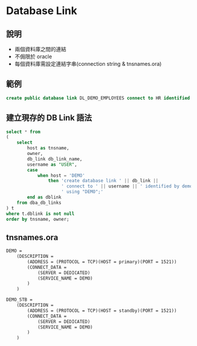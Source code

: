 # Database Link
## 說明
- 兩個資料庫之間的連結
- 不侷限於 oracle
- 每個資料庫需設定連結字串(connection string & tnsnames.ora)

## 範例
```sql
create public database link DL_DEMO_EMPLOYEES connect to HR identified by hr Using 'DEMO_STB';
```

## 建立現存的 DB Link 語法
```sql
select * from
(
    select
        host as tnsname,
        owner,
        db_link db_link_name,
        username as "USER",
        case
            when host = 'DEMO'
                then 'create database link ' || db_link ||
                     ' connect to ' || username || ' identified by demo' ||
                     ' using "DEMO";'
        end as dblink
    from dba_db_links
) t
where t.dblink is not null
order by tnsname, owner;
```

## tnsnames.ora
```txt
DEMO =
    (DESCRIPTION =
        (ADDRESS = (PROTOCOL = TCP)(HOST = primary)(PORT = 1521))
        (CONNECT_DATA =
            (SERVER = DEDICATED)
            (SERVICE_NAME = DEMO)
        )
    )

DEMO_STB =
    (DESCRIPTION =
        (ADDRESS = (PROTOCOL = TCP)(HOST = standby)(PORT = 1521))
        (CONNECT_DATA =
            (SERVER = DEDICATED)
            (SERVICE_NAME = DEMO)
        )
    )
```